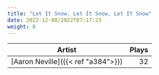 ```yaml
---
title: "Let It Snow, Let It Snow, Let It Snow"
date: 2022-12-08/2022T07:17:23
weight: 8
---
```




 Artist | Plays 
----- | -----:
[Aaron Neville]({{< ref "a384">}}) | 32
